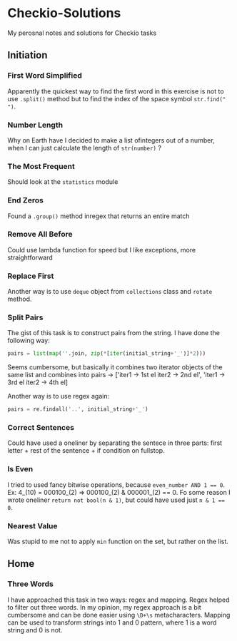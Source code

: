 # Checkio-Solutions
My perosnal notes and solutions for Checkio tasks

## Initiation
### First Word Simplified
Apparently the quickest way to find the first word in this exercise is not to use `.split()` method but to find the index of the space symbol `str.find(" ")`.
### Number Length
Why on Earth have I decided to make a list ofintegers out of a number, when I can just calculate the length of `str(number)` ?
### The Most Frequent
Should look at the `statistics` module
### End Zeros
Found a `.group()` method inregex that returns an entire match
### Remove All Before
Could use lambda function for speed but I like exceptions, more straightforward
### Replace First
Another way is to use `deque` object from `collections` class and `rotate` method.
### Split Pairs
The gist of this task is to construct pairs from the string. I have done the following way:
```python
pairs = list(map(''.join, zip(*[iter(initial_string+'_')]*2)))
```
Seems cumbersome, but basically it combines two iterator objects of the same list and combines into pairs -> ['iter1 -> 1st el  iter2 -> 2nd el', 'iter1 -> 3rd el iter2 -> 4th el]

Another way is to use regex again:
```python
pairs = re.findall('..', initial_string+'_')
```
### Correct Sentences
Could have used a oneliner by separating the sentece in three parts: first letter + rest of the sentence + if condition on fullstop.
### Is Even
I tried to used fancy bitwise operations, because `even_number AND 1 == 0`. Ex: 4_(10) = 000100_(2) => 000100_(2) & 000001_(2) == 0. Fo some reason I wrote oneliner `return not bool(n & 1)`, but could have used just `n & 1 == 0`.   
### Nearest Value
Was stupid to me not to apply `min` function on the set, but rather on the list.
## Home
### Three Words

I have approached this task in two ways: regex and mapping. Regex helped to filter out three words. In my opinion, my regex approach is a bit cumbersome and can be done easier using `\D+\s` metacharacters. Mapping can be used to transform strings into 1 and 0 pattern, where 1 is a word string and 0 is not.

